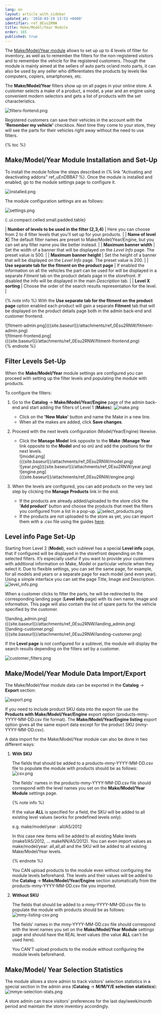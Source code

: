 ```yaml
---
lang: en
layout: article_with_sidebar
updated_at: '2018-03-19 13:53 +0400'
identifier: ref_0Esu2RNW
title: Make/Model/Year Module
order: 165
published: true
---
```

The [Make/Model/Year module](https://market.x-cart.com/addons/make-model-year.html "Make/Model/Year Module") allows to set up up to 4 levels of filter for inventory, as well as to remember the filters for the non-registered visitors and to remember the vehicle for the registered customers. Though the module is mainly aimed at the sellers of auto parts or/and moto parts, it can also be used by any seller who differentiates the products by levels like computers, copiers, smartphones, etc. 

The **Make/Model/Year** filters show up on all pages in your online store. A customer selects a make of a product, a model, a year and an engine using convenient modern selectors and gets a list of products with the set characteristics.

![filters-fontend.png]({{site.baseurl}}/attachments/ref_0Esu2RNW/filters-fontend.png)

Registered customers can save their vehicles in the account with the **'Remember my vehicle'** checkbox. Next time they come to your store, they will see the parts for their vehicles right away without the need to use filters.

{% toc %}

## Make/Model/Year Module Installation and Set-Up

To install the module follow the steps described in {% link "Activating and deactivating addons" ref_uEnDBBA7 %}. Once the module is installed and enabled, go to the module settings page to configure it.

![installed.png]({{site.baseurl}}/attachments/ref_0Esu2RNW/installed.png)

The module configuration settings are as follows:

![settings.png]({{site.baseurl}}/attachments/ref_0Esu2RNW/settings.png)

{:.ui.compact.celled.small.padded.table}

| **Number of levels to be used in the filter (2,3,4)** | Here you can choose from 2 to 4 filter levels that you'll set up for your products. |
| **Name of level X**| The default filter names are preset to Make/Model/Year/Engine, but you can set any filter name you like better instead. |
| **Maximum banner width** | Set the width of a banner that will be displayed on the _Level Info_ page. The preset value is 500. |
| **Maximum banner height** | Set the height of a banner that will be displayed on the _Level Info_ page. The preset value is 200. |
| **Use separate tab for the fitment on the product page** | If enabled the information on all the vehicles the part can be used for will be displayed in a separate _Fitment_ tab on the product details page in the storefront. If disabled the info will be displayed in the main _Description_ tab. | 
| **Level X sorting** | Choose the order of the search results representation for the level. |

{% note info %}
With the **Use separate tab for the fitment on the product page** option enabled each product will gain a separate **Fitment** tab that will be displayed on the product details page both in the admin back-end and customer frontend.
<div class="ui stackable two column grid">
  <div class="column" markdown="span">![fitment-admin.png]({{site.baseurl}}/attachments/ref_0Esu2RNW/fitment-admin.png)</div>
  <div class="column" markdown="span">![fitment-frontend.png]({{site.baseurl}}/attachments/ref_0Esu2RNW/fitment-frontend.png)</div>
</div>
{% endnote %}

## Filter Levels Set-Up

When the **Make/Model/Year** module settings are configured you can proceed with setting up the filter levels and populating the module with products. 

To configure the filters:

1. Go to the **Catalog** -> **Make/Model/Year/Engine** page of the admin back-end and start adding the filters of Level 1 (**Makes**):
   ![make.png]({{site.baseurl}}/attachments/ref_0Esu2RNW/make.png)
   * Click on the **'New Make'** button and name the Make in a new line. 
   * When all the makes are added, click **Save changes**.  

2. Proceed with the next levels configuration (Model/Year/Engine) likewise. 
   * Click the **Manage Model** link opposite to the **Make** (**Manage Year** link opposite to the **Model** and so on) and add the positions for the next levels. 
     <div class="ui stackable three column grid">
        <div class="column" markdown="span">![model.png]({{site.baseurl}}/attachments/ref_0Esu2RNW/model.png)</div>
        <div class="column" markdown="span">![year.png]({{site.baseurl}}/attachments/ref_0Esu2RNW/year.png)</div>
        <div class="column" markdown="span">![engine.png]({{site.baseurl}}/attachments/ref_0Esu2RNW/engine.png)</div>
     </div>

3. When the levels are configured, you can add products on the very last step by clicking the **Manage Products** link in the end. 
   * If the products are already added/uploaded to the store click the **'Add product'** button and choose the products that meet the filters you configured from a list in a pop-up.
     ![select_products.png]({{site.baseurl}}/attachments/ref_0Esu2RNW/select_products.png)
   * If the products are not uploaded to the store as yet, you can import them with a .csv file using the guides [here](https://kb.x-cart.com/modules/MMY.html#makemodelyear-module-data-importexport "Make/Model/Year Module").
   
## **Level info** Page Set-Up

Starting from Level 2 (**Model**), each sublevel has a special **Level info** page, that if configured will be displayed in the storefront depending on the selected filters. It’s especially useful if you want to provide your customers with additional information on Make, Model or particular vehicle when they select it. Due to flexible settings, you can set the same page, for example, for all models and years or a separate page for each model (and even year). Using a simple interface you can set the page Title, Image and Description. 
![level_info.png]({{site.baseurl}}/attachments/ref_0Esu2RNW/level_info.png)

When a customer clicks to filter the parts, he will be redirected to the corresponding landing page (**Level info** page) with its own name, image and information. This page will also contain the list of spare parts for the vehicle specified by the customer. 

<div class="ui stackable two column grid">
   <div class="column" markdown="span">![landing_admin.png]({{site.baseurl}}/attachments/ref_0Esu2RNW/landing_admin.png)</div>
   <div class="column" markdown="span">![landing-customer.png]({{site.baseurl}}/attachments/ref_0Esu2RNW/landing-customer.png)</div>
</div>

If the **Level page** is not configured for a sublevel, the module will display the search results depending on the filters set by a customer.

![customer_filters.png]({{site.baseurl}}/attachments/ref_0Esu2RNW/customer_filters.png)


## Make/Model/Year Module Data Import/Export 

The Make/Model/Year module data can be exported in the **Catalog** -> **Export** section:

![export.png]({{site.baseurl}}/attachments/ref_0Esu2RNW/export.png)

If you need to include product SKU data into the export file use the **Products with Make/Model/Year/Engine** export option (products-mmy-YYYY-MM-DD.csv file format). The **Make/Model/Year/Engine listing** export option gives all the same export data except for the product SKU (mmy-YYYY-MM-DD.csv).

A data import for the Make/Model/Year module can also be done in two different ways:

1. **With SKU**
   
   The fields that should be added to a products-mmy-YYYY-MM-DD.csv file to populate the module with products should be as follows:
   ![csv.png]({{site.baseurl}}/attachments/ref_0Esu2RNW/csv.png)
   
   The fields' names in the products-mmy-YYYY-MM-DD.csv file should correspond with the level names you set on the **Make/Model/Year Module** settings page.
   
   {% note info %}
     
   If the value **ALL** is specified for a field, the SKU will be added to all existing level values (works for predefined levels only). 
     
   e.g. 
   make/model/year : all/A5/2012
     
   In this case new items will be added to all existing Make levels (make1/A5/2012, … makeNN/A5/2012). You can even import values as make/model/year: all,all,all and the SKU will be added to all existing Make/Model/Year levels. 
     
   {% endnote %}
     
   You CAN upload products to the module even without configuring the module levels beforehand. The levels and their values will be added to the **Catalog** -> **Make/Model/Year/Engine** section automatically from the products-mmy-YYYY-MM-DD.csv file you imported. 

2. **Without SKU**
   
   The fields that should be added to a mmy-YYYY-MM-DD.csv file to populate the module with products should be as follows:
   ![mmy-listing-csv.png]({{site.baseurl}}/attachments/ref_0Esu2RNW/mmy-listing-csv.png)
   
   The fields' names in the mmy-YYYY-MM-DD.csv file should correspond with the level names you set on the **Make/Model/Year Module** settings page and should have the REAL level values (the value **ALL** can't be used here).
   
   You CAN'T upload products to the module without configuring the module levels beforehand.
   
## Make/Model/ Year Selection Statistics

The module allows a store admin to track visitors' selection statistics in a special section in the admin area (**Catalog** -> **M/M/Y/E selection statistics**):
![mmye-selection-stats.png]({{site.baseurl}}/attachments/ref_0Esu2RNW/mmye-selection-stats.png)

A store admin can trace visitors' preferences for the last day/week/month period and maintain the store inventory accordingly.